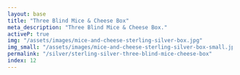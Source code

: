 ```yaml
---
layout: base
title: "Three Blind Mice & Cheese Box"
meta_description: "Three Blind Mice & Cheese Box."
activeP: true
img: "/assets/images/mice-and-cheese-sterling-silver-box.jpg"
img_small: "/assets/images/mice-and-cheese-sterling-silver-box-small.jpg"
permalink: "/silver/sterling-silver-three-blind-mice-cheese-box"
index: 12
---
```

